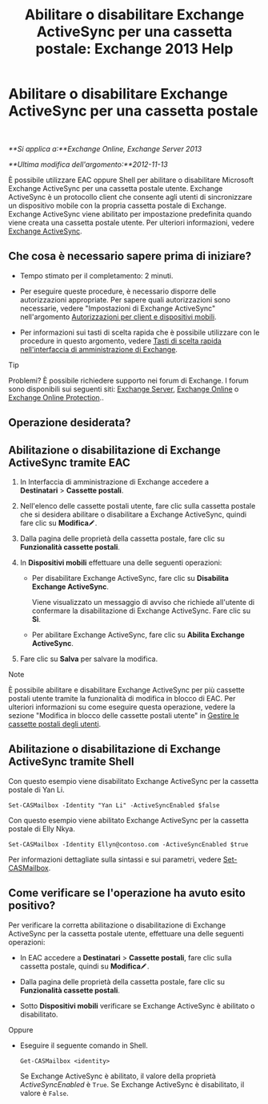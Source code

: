 ﻿---
title: 'Abilitare o disabilitare Exchange ActiveSync per una cassetta postale: Exchange 2013 Help'
TOCTitle: Abilitare o disabilitare Exchange ActiveSync per una cassetta postale
ms:assetid: dcf7c05b-b1b9-4b0f-800d-fec9f2ddc9e4
ms:mtpsurl: https://technet.microsoft.com/it-it/library/Bb124809(v=EXCHG.150)
ms:contentKeyID: 50555700
ms.date: 04/23/2018
mtps_version: v=EXCHG.150
ms.translationtype: HT
---

# Abilitare o disabilitare Exchange ActiveSync per una cassetta postale

 

_**Si applica a:**Exchange Online, Exchange Server 2013_

_**Ultima modifica dell'argomento:**2012-11-13_

È possibile utilizzare EAC oppure Shell per abilitare o disabilitare Microsoft Exchange ActiveSync per una cassetta postale utente. Exchange ActiveSync è un protocollo client che consente agli utenti di sincronizzare un dispositivo mobile con la propria cassetta postale di Exchange. Exchange ActiveSync viene abilitato per impostazione predefinita quando viene creata una cassetta postale utente. Per ulteriori informazioni, vedere [Exchange ActiveSync](exchange-activesync-exchange-2013-help.md).

## Che cosa è necessario sapere prima di iniziare?

  - Tempo stimato per il completamento: 2 minuti.

  - Per eseguire queste procedure, è necessario disporre delle autorizzazioni appropriate. Per sapere quali autorizzazioni sono necessarie, vedere "Impostazioni di Exchange ActiveSync" nell'argomento [Autorizzazioni per client e dispositivi mobili](clients-and-mobile-devices-permissions-exchange-2013-help.md).

  - Per informazioni sui tasti di scelta rapida che è possibile utilizzare con le procedure in questo argomento, vedere [Tasti di scelta rapida nell'interfaccia di amministrazione di Exchange](keyboard-shortcuts-in-the-exchange-admin-center-exchange-online-protection-help.md).


> [!TIP]
> Problemi? È possibile richiedere supporto nei forum di Exchange. I forum sono disponibili sui seguenti siti: <A href="https://go.microsoft.com/fwlink/p/?linkid=60612">Exchange Server</A>, <A href="https://go.microsoft.com/fwlink/p/?linkid=267542">Exchange Online</A> o <A href="https://go.microsoft.com/fwlink/p/?linkid=285351">Exchange Online Protection</A>..



## Operazione desiderata?

## Abilitazione o disabilitazione di Exchange ActiveSync tramite EAC

1.  In Interfaccia di amministrazione di Exchange accedere a **Destinatari** \> **Cassette postali**.

2.  Nell'elenco delle cassette postali utente, fare clic sulla cassetta postale che si desidera abilitare o disabilitare a Exchange ActiveSync, quindi fare clic su **Modifica**![Icona Modifica](images/JJ218640.6f53ccb2-1f13-4c02-bea0-30690e6ea71d(EXCHG.150).gif "Icona Modifica").

3.  Dalla pagina delle proprietà della cassetta postale, fare clic su **Funzionalità cassette postali**.

4.  In **Dispositivi mobili** effettuare una delle seguenti operazioni:
    
      - Per disabilitare Exchange ActiveSync, fare clic su **Disabilita Exchange ActiveSync**.
        
        Viene visualizzato un messaggio di avviso che richiede all'utente di confermare la disabilitazione di Exchange ActiveSync. Fare clic su **Sì**.
    
      - Per abilitare Exchange ActiveSync, fare clic su **Abilita Exchange ActiveSync**.

5.  Fare clic su **Salva** per salvare la modifica.


> [!NOTE]
> È possibile abilitare e disabilitare Exchange ActiveSync per più cassette postali utente tramite la funzionalità di modifica in blocco di EAC. Per ulteriori informazioni su come eseguire questa operazione, vedere la sezione "Modifica in blocco delle cassette postali utente" in <A href="manage-user-mailboxes-exchange-2013-help.md">Gestire le cassette postali degli utenti</A>.



## Abilitazione o disabilitazione di Exchange ActiveSync tramite Shell

Con questo esempio viene disabilitato Exchange ActiveSync per la cassetta postale di Yan Li.

    Set-CASMailbox -Identity "Yan Li" -ActiveSyncEnabled $false

Con questo esempio viene abilitato Exchange ActiveSync per la cassetta postale di Elly Nkya.

    Set-CASMailbox -Identity Ellyn@contoso.com -ActiveSyncEnabled $true

Per informazioni dettagliate sulla sintassi e sui parametri, vedere [Set-CASMailbox](https://technet.microsoft.com/it-it/library/bb125264\(v=exchg.150\)).

## Come verificare se l'operazione ha avuto esito positivo?

Per verificare la corretta abilitazione o disabilitazione di Exchange ActiveSync per la cassetta postale utente, effettuare una delle seguenti operazioni:

  - In EAC accedere a **Destinatari** \> **Cassette postali**, fare clic sulla cassetta postale, quindi su **Modifica**![Icona Modifica](images/JJ218640.6f53ccb2-1f13-4c02-bea0-30690e6ea71d(EXCHG.150).gif "Icona Modifica").

  - Dalla pagina delle proprietà della cassetta postale, fare clic su **Funzionalità cassette postali**.

  - Sotto **Dispositivi mobili** verificare se Exchange ActiveSync è abilitato o disabilitato.

Oppure

  - Eseguire il seguente comando in Shell.
    
        Get-CASMailbox <identity>
    
    Se Exchange ActiveSync è abilitato, il valore della proprietà *ActiveSyncEnabled* è `True`. Se Exchange ActiveSync è disabilitato, il valore è `False`.

